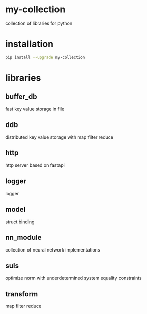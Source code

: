 # my-collection 

collection of libraries for python

# installation

```bash
pip install --upgrade my-collection
```

# libraries

## buffer_db

fast key value storage in file

## ddb

distributed key value storage with map filter reduce

## http

http server based on fastapi

## logger

logger

## model

struct binding

## nn_module

collection of neural network implementations

## suls

optimize norm with underdetermined system equality constraints

## transform

map filter reduce
